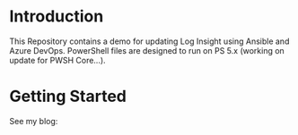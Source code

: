 # Introduction 
This Repository contains a demo for updating Log Insight using Ansible and Azure DevOps. 
PowerShell files are designed to run on PS 5.x (working on update for PWSH Core...).

# Getting Started
See my blog: 
